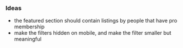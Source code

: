 

### Ideas
- the featured section should contain listings by people that have pro membership
- make the filters hidden on mobile, and make the filter smaller but meaningful